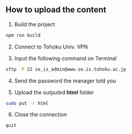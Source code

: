 ## How to upload the content

1. Build the project

```bash
npm run build
```

2. Connect to Tohoku Univ. VPN

3. Input the following command on Terminal

```bash
sftp -P 22 se_is_admin@www.se.is.tohoku.ac.jp
```

4. Send the password the manager told you

5. Upload the outputed **html** folder

```bash
sudo put -r html
```

6. Close the connection

```bash
quit
```
